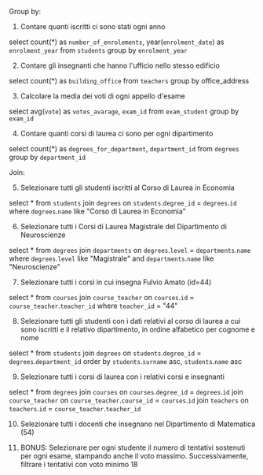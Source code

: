 Group by:

1. Contare quanti iscritti ci sono stati ogni anno

select count(\*) as `number_of_enrolements`, year(`enrolment_date`) as `enrolment_year`
from `students`
group by `enrolment_year`

2. Contare gli insegnanti che hanno l'ufficio nello stesso edificio

select count(\*) as `building_office`
from `teachers`
group by office_address

3. Calcolare la media dei voti di ogni appello d'esame

select avg(`vote`) as `votes_avarage`, `exam_id`
from `exam_student`
group by `exam_id`

4. Contare quanti corsi di laurea ci sono per ogni dipartimento

select count(\*) as `degrees_for_department`, `department_id`
from `degrees`
group by `department_id`

Join:

5. Selezionare tutti gli studenti iscritti al Corso di Laurea in Economia

select \*
from `students`
join `degrees`
on `students`.`degree_id` = `degrees`.`id`
where `degrees`.`name` like "Corso di Laurea in Economia"

6. Selezionare tutti i Corsi di Laurea Magistrale del Dipartimento di Neuroscienze

select \*
from `degrees`
join `departments`
on `degrees`.`level` = `departments`.`name`
where `degrees`.`level` like "Magistrale" and `departments`.`name` like "Neuroscienze"

7. Selezionare tutti i corsi in cui insegna Fulvio Amato (id=44)

select \*
from `courses`
join `course_teacher`
on `courses`.`id` = `course_teacher`.`teacher_id`
where `teacher_id` = "44"

8. Selezionare tutti gli studenti con i dati relativi al corso di laurea a cui sono iscritti e il relativo dipartimento, in ordine alfabetico per cognome e nome

select \*
from `students`
join `degrees`
on `students`.`degree_id` = `degrees`.`department_id`
order by `students`.`surname` asc, `students`.`name` asc

9. Selezionare tutti i corsi di laurea con i relativi corsi e insegnanti

select \*
from `degrees`
join `courses`
on `courses`.`degree_id` = `degrees`.`id`
join `course_teacher`
on `course_teacher`.`course_id` = `courses`.`id`
join `teachers`
on `teachers`.`id` = `course_teacher`.`teacher_id`

10. Selezionare tutti i docenti che insegnano nel Dipartimento di Matematica (54)

11. BONUS: Selezionare per ogni studente il numero di tentativi sostenuti per ogni esame, stampando anche il voto massimo. Successivamente, filtrare i tentativi con voto minimo 18
